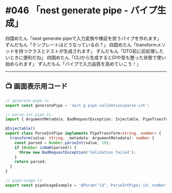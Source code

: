 # #046 「nest generate pipe - パイプ生成」

四国めたん「nest generate pipeで入力変換や検証を担うパイプを作れます」
ずんだもん「テンプレートはどうなっているの？」
四国めたん「transformメソッドを持つクラスとテストが生成されます」
ずんだもん「DTO前に前処理したいときに便利だね」
四国めたん「CLIから生成するとDIや型も整った状態で使い始められます」
ずんだもん「パイプで入力品質を高めていこう！」

---

## 📺 画面表示用コード

```typescript
// generate-pipe.ts
export const generatePipe = 'nest g pipe validation/parse-int';

// parse-int.pipe.ts
import { ArgumentMetadata, BadRequestException, Injectable, PipeTransform } from '@nestjs/common';

@Injectable()
export class ParseIntPipe implements PipeTransform<string, number> {
  transform(value: string, _metadata: ArgumentMetadata): number {
    const parsed = Number.parseInt(value, 10);
    if (Number.isNaN(parsed)) {
      throw new BadRequestException('Validation failed');
    }
    return parsed;
  }
}

// pipe-usage.ts
export const pipeUsageExample = '@Param("id", ParseIntPipe) id: number';
```
